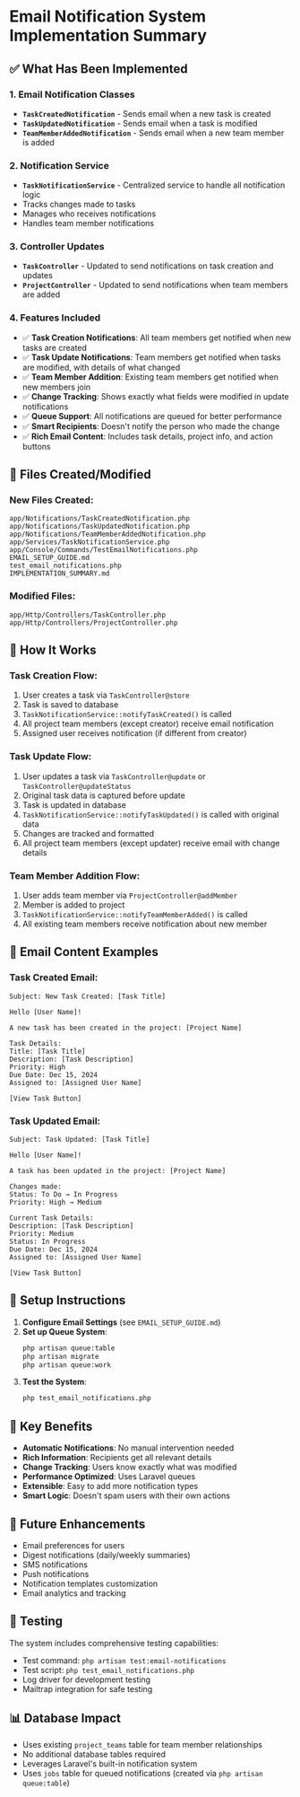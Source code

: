 # Email Notification System Implementation Summary

## ✅ What Has Been Implemented

### 1. Email Notification Classes
- **`TaskCreatedNotification`** - Sends email when a new task is created
- **`TaskUpdatedNotification`** - Sends email when a task is modified
- **`TeamMemberAddedNotification`** - Sends email when a new team member is added

### 2. Notification Service
- **`TaskNotificationService`** - Centralized service to handle all notification logic
- Tracks changes made to tasks
- Manages who receives notifications
- Handles team member notifications

### 3. Controller Updates
- **`TaskController`** - Updated to send notifications on task creation and updates
- **`ProjectController`** - Updated to send notifications when team members are added

### 4. Features Included
- ✅ **Task Creation Notifications**: All team members get notified when new tasks are created
- ✅ **Task Update Notifications**: Team members get notified when tasks are modified, with details of what changed
- ✅ **Team Member Addition**: Existing team members get notified when new members join
- ✅ **Change Tracking**: Shows exactly what fields were modified in update notifications
- ✅ **Queue Support**: All notifications are queued for better performance
- ✅ **Smart Recipients**: Doesn't notify the person who made the change
- ✅ **Rich Email Content**: Includes task details, project info, and action buttons

## 📁 Files Created/Modified

### New Files Created:
```
app/Notifications/TaskCreatedNotification.php
app/Notifications/TaskUpdatedNotification.php
app/Notifications/TeamMemberAddedNotification.php
app/Services/TaskNotificationService.php
app/Console/Commands/TestEmailNotifications.php
EMAIL_SETUP_GUIDE.md
test_email_notifications.php
IMPLEMENTATION_SUMMARY.md
```

### Modified Files:
```
app/Http/Controllers/TaskController.php
app/Http/Controllers/ProjectController.php
```

## 🔧 How It Works

### Task Creation Flow:
1. User creates a task via `TaskController@store`
2. Task is saved to database
3. `TaskNotificationService::notifyTaskCreated()` is called
4. All project team members (except creator) receive email notification
5. Assigned user receives notification (if different from creator)

### Task Update Flow:
1. User updates a task via `TaskController@update` or `TaskController@updateStatus`
2. Original task data is captured before update
3. Task is updated in database
4. `TaskNotificationService::notifyTaskUpdated()` is called with original data
5. Changes are tracked and formatted
6. All project team members (except updater) receive email with change details

### Team Member Addition Flow:
1. User adds team member via `ProjectController@addMember`
2. Member is added to project
3. `TaskNotificationService::notifyTeamMemberAdded()` is called
4. All existing team members receive notification about new member

## 📧 Email Content Examples

### Task Created Email:
```
Subject: New Task Created: [Task Title]

Hello [User Name]!

A new task has been created in the project: [Project Name]

Task Details:
Title: [Task Title]
Description: [Task Description]
Priority: High
Due Date: Dec 15, 2024
Assigned to: [Assigned User Name]

[View Task Button]
```

### Task Updated Email:
```
Subject: Task Updated: [Task Title]

Hello [User Name]!

A task has been updated in the project: [Project Name]

Changes made:
Status: To Do → In Progress
Priority: High → Medium

Current Task Details:
Description: [Task Description]
Priority: Medium
Status: In Progress
Due Date: Dec 15, 2024
Assigned to: [Assigned User Name]

[View Task Button]
```

## 🚀 Setup Instructions

1. **Configure Email Settings** (see `EMAIL_SETUP_GUIDE.md`)
2. **Set up Queue System**:
   ```bash
   php artisan queue:table
   php artisan migrate
   php artisan queue:work
   ```
3. **Test the System**:
   ```bash
   php test_email_notifications.php
   ```

## 🎯 Key Benefits

- **Automatic Notifications**: No manual intervention needed
- **Rich Information**: Recipients get all relevant details
- **Change Tracking**: Users know exactly what was modified
- **Performance Optimized**: Uses Laravel queues
- **Extensible**: Easy to add more notification types
- **Smart Logic**: Doesn't spam users with their own actions

## 🔮 Future Enhancements

- Email preferences for users
- Digest notifications (daily/weekly summaries)
- SMS notifications
- Push notifications
- Notification templates customization
- Email analytics and tracking

## 🧪 Testing

The system includes comprehensive testing capabilities:
- Test command: `php artisan test:email-notifications`
- Test script: `php test_email_notifications.php`
- Log driver for development testing
- Mailtrap integration for safe testing

## 📊 Database Impact

- Uses existing `project_teams` table for team member relationships
- No additional database tables required
- Leverages Laravel's built-in notification system
- Uses `jobs` table for queued notifications (created via `php artisan queue:table`)